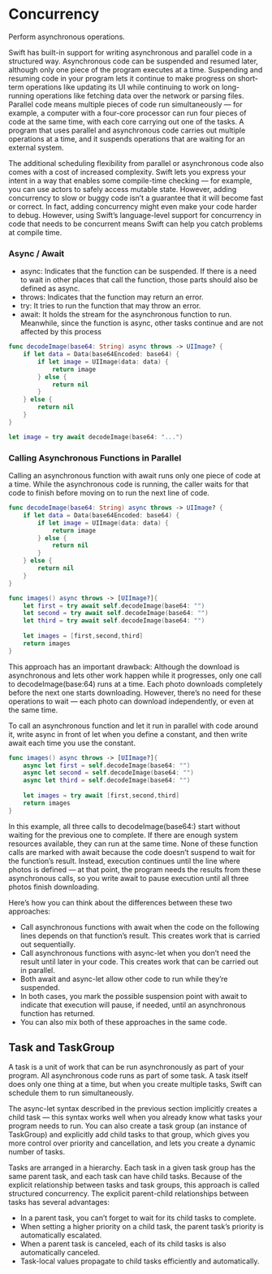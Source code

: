# Concurrency
Perform asynchronous operations.

Swift has built-in support for writing asynchronous and parallel code in a structured way. Asynchronous code can be suspended and resumed later, although only one piece of the program executes at a time. Suspending and resuming code in your program lets it continue to make progress on short-term operations like updating its UI while continuing to work on long-running operations like fetching data over the network or parsing files. Parallel code means multiple pieces of code run simultaneously — for example, a computer with a four-core processor can run four pieces of code at the same time, with each core carrying out one of the tasks. A program that uses parallel and asynchronous code carries out multiple operations at a time, and it suspends operations that are waiting for an external system.

The additional scheduling flexibility from parallel or asynchronous code also comes with a cost of increased complexity. Swift lets you express your intent in a way that enables some compile-time checking — for example, you can use actors to safely access mutable state. However, adding concurrency to slow or buggy code isn’t a guarantee that it will become fast or correct. In fact, adding concurrency might even make your code harder to debug. However, using Swift’s language-level support for concurrency in code that needs to be concurrent means Swift can help you catch problems at compile time.

### Async / Await

- async: Indicates that the function can be suspended. If there is a need to wait in other places that call the function, those parts should also be defined as async.
- throws: Indicates that the function may return an error.
- try: It tries to run the function that may throw an error.
- await: It holds the stream for the asynchronous function to run. Meanwhile, since the function is async, other tasks continue and are not affected by this process

```swift
func decodeImage(base64: String) async throws -> UIImage? {
    if let data = Data(base64Encoded: base64) {
        if let image = UIImage(data: data) {
            return image
        } else {
            return nil
        }
    } else {
        return nil
    }
}

let image = try await decodeImage(base64: "...")
```

### Calling Asynchronous Functions in Parallel

Calling an asynchronous function with await runs only one piece of code at a time. While the asynchronous code is running, the caller waits for that code to finish before moving on to run the next line of code.
```swift
func decodeImage(base64: String) async throws -> UIImage? {
    if let data = Data(base64Encoded: base64) {
        if let image = UIImage(data: data) {
            return image
        } else {
            return nil
        }
    } else {
        return nil
    }
}
```

```swift
func images() async throws -> [UIImage?]{
    let first = try await self.decodeImage(base64: "")
    let second = try await self.decodeImage(base64: "")
    let third = try await self.decodeImage(base64: "")
            
    let images = [first,second,third]
    return images
}
```
This approach has an important drawback: Although the download is asynchronous and lets other work happen while it progresses, only one call to decodeImage(base:64) runs at a time. Each photo downloads completely before the next one starts downloading. However, there’s no need for these operations to wait — each photo can download independently, or even at the same time.

To call an asynchronous function and let it run in parallel with code around it, write async in front of let when you define a constant, and then write await each time you use the constant.
```swift
func images() async throws -> [UIImage?]{
    async let first = self.decodeImage(base64: "")
    async let second = self.decodeImage(base64: "")
    async let third = self.decodeImage(base64: "")
        
    let images = try await [first,second,third]
    return images
}
```
In this example, all three calls to decodeImage(base64:) start without waiting for the previous one to complete. If there are enough system resources available, they can run at the same time. None of these function calls are marked with await because the code doesn’t suspend to wait for the function’s result. Instead, execution continues until the line where photos is defined — at that point, the program needs the results from these asynchronous calls, so you write await to pause execution until all three photos finish downloading.

Here’s how you can think about the differences between these two approaches:
- Call asynchronous functions with await when the code on the following lines depends on that function’s result. This creates work that is carried out sequentially.
- Call asynchronous functions with async-let when you don’t need the result until later in your code. This creates work that can be carried out in parallel.
- Both await and async-let allow other code to run while they’re suspended.
- In both cases, you mark the possible suspension point with await to indicate that execution will pause, if needed, until an asynchronous function has returned.
- You can also mix both of these approaches in the same code.

## Task and TaskGroup
A task is a unit of work that can be run asynchronously as part of your program. All asynchronous code runs as part of some task. A task itself does only one thing at a time, but when you create multiple tasks, Swift can schedule them to run simultaneously.

The async-let syntax described in the previous section implicitly creates a child task — this syntax works well when you already know what tasks your program needs to run. You can also create a task group (an instance of TaskGroup) and explicitly add child tasks to that group, which gives you more control over priority and cancellation, and lets you create a dynamic number of tasks.

Tasks are arranged in a hierarchy. Each task in a given task group has the same parent task, and each task can have child tasks. Because of the explicit relationship between tasks and task groups, this approach is called structured concurrency. The explicit parent-child relationships between tasks has several advantages:

- In a parent task, you can’t forget to wait for its child tasks to complete.
- When setting a higher priority on a child task, the parent task’s priority is automatically escalated.
- When a parent task is canceled, each of its child tasks is also automatically canceled.
- Task-local values propagate to child tasks efficiently and automatically.

```swift
```

```swift
```

```swift
```

```swift
```
